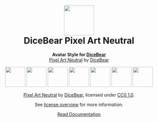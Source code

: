 <h1 align="center"><img src="https://www.dicebear.com/logo-readme.svg" width="96" /> <br />DiceBear Pixel Art Neutral</h1>
<p align="center">
  <strong>Avatar Style for <a href="https://www.dicebear.com/">DiceBear</a></strong><br />
  <a href="https://www.figma.com/community/file/1198754108850888330">Pixel Art Neutral</a> by <a href="https://www.dicebear.com">DiceBear</a>
</p>

<p align="center">
  <img src="https://api.dicebear.com/6.x/pixel-art-neutral/svg?seed=Mimi" width="64" />
  <img src="https://api.dicebear.com/6.x/pixel-art-neutral/svg?seed=Sasha" width="64" />
  <img src="https://api.dicebear.com/6.x/pixel-art-neutral/svg?seed=Lilly" width="64" />
  <img src="https://api.dicebear.com/6.x/pixel-art-neutral/svg?seed=Tigger" width="64" />
  <img src="https://api.dicebear.com/6.x/pixel-art-neutral/svg?seed=Bella" width="64" />
  <img src="https://api.dicebear.com/6.x/pixel-art-neutral/svg?seed=Zoe" width="64" />
  <img src="https://api.dicebear.com/6.x/pixel-art-neutral/svg?seed=Kitty" width="64" />
</p>

<p align="center">
  <a href="https://www.figma.com/community/file/1198754108850888330">Pixel Art Neutral</a> by
  <a href="https://www.dicebear.com">DiceBear</a>, licensed under
  <a href="https://creativecommons.org/publicdomain/zero/1.0/">CC0 1.0</a>.
</p>
<p align="center">
  See <a href="https://www.dicebear.com/licenses">license overview</a> for more information.
</p>

<p align="center">
  <a href="https://www.dicebear.com/styles/pixel-art-neutral">
    Read Documentation
  </a>
</p>
